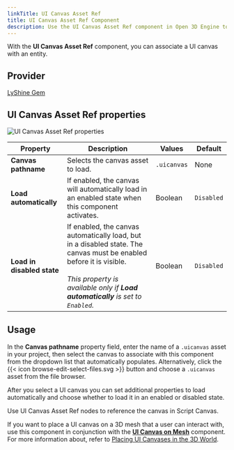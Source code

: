 ```yaml
---
linkTitle: UI Canvas Asset Ref
title: UI Canvas Asset Ref Component
description: Use the UI Canvas Asset Ref component in Open 3D Engine to associate a UI canvas with a component entity in a level.
---
```


With the **UI Canvas Asset Ref** component, you can associate a UI canvas with an entity.

## Provider ##

[LyShine Gem](/docs/user-guide/gems/reference/ui/lyshine)

## UI Canvas Asset Ref properties 

![UI Canvas Asset Ref properties](/images/user-guide/components/reference/ui/ui-canvas-asset-ref-component.png)

| Property | Description | Values | Default |
|-|-|-|-|
| **Canvas pathname** | Selects the canvas asset to load. | `.uicanvas` | None |
| **Load automatically** | If enabled, the canvas will automatically load in an enabled state when this component activates.  | Boolean | `Disabled` |
| **Load in disabled state** | If enabled, the canvas automatically load, but in a disabled state. The canvas must be enabled before it is visible. <br> <br>*This property is available only if **Load automatically** is set to `Enabled`.* | Boolean | `Disabled` |

## Usage

In the **Canvas pathname** property field, enter the name of a `.uicanvas` asset in your project, then select the canvas to associate with this component from the dropdown list that automatically populates.  Alternatively, click the {{< icon browse-edit-select-files.svg >}} button and choose a `.uicanvas` asset from the file browser.

After you select a UI canvas you can set additional properties to load automatically and choose whether to load it in an enabled or disabled state.

Use UI Canvas Asset Ref nodes to reference the canvas in Script Canvas.

If you want to place a UI canvas on a 3D mesh that a user can interact with, use this component in conjunction with the [**UI Canvas on Mesh**](/docs/user-guide/components/reference/ui/canvas-on-mesh) component. For more information about, refer to [Placing UI Canvases in the 3D World](/docs/user-guide/interactivity/user-interface/canvases/placing-canvases-3d).